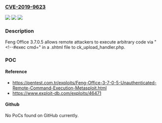 ### [CVE-2019-9623](https://cve.mitre.org/cgi-bin/cvename.cgi?name=CVE-2019-9623)
![](https://img.shields.io/static/v1?label=Product&message=n%2Fa&color=blue)
![](https://img.shields.io/static/v1?label=Version&message=n%2Fa&color=blue)
![](https://img.shields.io/static/v1?label=Vulnerability&message=n%2Fa&color=brighgreen)

### Description

Feng Office 3.7.0.5 allows remote attackers to execute arbitrary code via "<!--#exec cmd=" in a .shtml file to ck_upload_handler.php.

### POC

#### Reference
- https://pentest.com.tr/exploits/Feng-Office-3-7-0-5-Unauthenticated-Remote-Command-Execution-Metasploit.html
- https://www.exploit-db.com/exploits/46471

#### Github
No PoCs found on GitHub currently.

